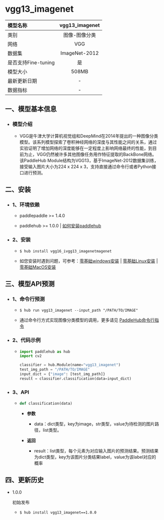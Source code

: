 # vgg13_imagenet

|模型名称|vgg13_imagenet|
| :--- | :---: |
|类别|图像-图像分类|
|网络|VGG|
|数据集|ImageNet-2012|
|是否支持Fine-tuning|是|
|模型大小|508MB|
|最新更新日期|-|
|数据指标|-|


## 一、模型基本信息



- ### 模型介绍

  - VGG是牛津大学计算机视觉组和DeepMind在2014年提出的一种图像分类模型。该系列模型探索了卷积神经网络的深度与其性能之间的关系，通过实验证明了增加网络的深度能够在一定程度上影响网络最终的性能，到目前为止，VGG仍然被许多其他图像任务用作特征提取的BackBone网络。该PaddleHub Module结构为VGG13，基于ImageNet-2012数据集训练，接受输入图片大小为224 x 224 x 3，支持直接通过命令行或者Python接口进行预测。

## 二、安装

- ### 1、环境依赖  

  - paddlepaddle >= 1.4.0  

  - paddlehub >= 1.0.0  | [如何安装paddlehub](../../../../docs/docs_ch/get_start/installation.rst)


- ### 2、安装

  - ```shell
    $ hub install vgg16_ivgg13_imagenetmagenet
    ```
  - 如您安装时遇到问题，可参考：[零基础windows安装](../../../../docs/docs_ch/get_start/windows_quickstart.md)
 | [零基础Linux安装](../../../../docs/docs_ch/get_start/linux_quickstart.md) | [零基础MacOS安装](../../../../docs/docs_ch/get_start/mac_quickstart.md)

## 三、模型API预测

- ### 1、命令行预测

  - ```shell
    $ hub run vgg13_imagenet --input_path "/PATH/TO/IMAGE"
    ```
  - 通过命令行方式实现图像分类模型的调用，更多请见 [PaddleHub命令行指令](../../../../docs/docs_ch/tutorial/cmd_usage.rst)

- ### 2、代码示例

  - ```python
    import paddlehub as hub
    import cv2

    classifier = hub.Module(name="vgg13_imagenet")
    test_img_path = "/PATH/TO/IMAGE"
    input_dict = {"image": [test_img_path]}
    result = classifier.classification(data=input_dict)
    ```

- ### 3、API

  - ```python
    def classification(data)
    ```

    - **参数**
      - data：dict类型，key为image，str类型，value为待检测的图片路径，list类型。

    - **返回**
      - result：list类型，每个元素为对应输入图片的预测结果。预测结果为dict类型，key为该图片分类结果label，value为该label对应的概率





## 四、更新历史

* 1.0.0

  初始发布

  - ```shell
    $ hub install vgg13_imagenet==1.0.0
    ```
